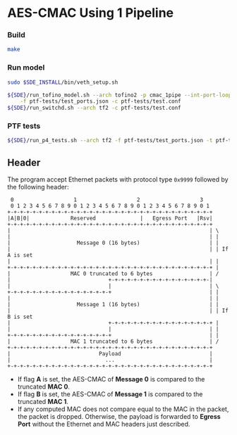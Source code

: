 AES-CMAC Using 1 Pipeline
=========================

### Build
```bash
make
```

### Run model
```bash
sudo $SDE_INSTALL/bin/veth_setup.sh

${SDE}/run_tofino_model.sh --arch tofino2 -p cmac_1pipe --int-port-loop 0x1 \
    -f ptf-tests/test_ports.json -c ptf-tests/test.conf
${SDE}/run_switchd.sh --arch tf2 -c ptf-tests/test.conf
```

### PTF tests
```bash
${SDE}/run_p4_tests.sh --arch tf2 -f ptf-tests/test_ports.json -t ptf-tests
```

Header
------
The program accept Ethernet packets with protocol type `0x9999` followed by the
following header:

```
 0                   1                   2                   3
 0 1 2 3 4 5 6 7 8 9 0 1 2 3 4 5 6 7 8 9 0 1 2 3 4 5 6 7 8 9 0 1
+-+-+-+-+-+-+-+-+-+-+-+-+-+-+-+-+-+-+-+-+-+-+-+-+-+-+-+-+-+-+-+-+
|A|B|0|             Reserved              |   Egress Port   |Rsv|
+-+-+-+-+-+-+-+-+-+-+-+-+-+-+-+-+-+-+-+-+-+-+-+-+-+-+-+-+-+-+-+-+
|                                                               | \
|                                                               | |
|                     Message 0 (16 bytes)                      | |
|                                                               | | If A is set
|                                                               | |
+-+-+-+-+-+-+-+-+-+-+-+-+-+-+-+-+-+-+-+-+-+-+-+-+-+-+-+-+-+-+-+-+ |
|                   MAC 0 truncated to 6 bytes                  | /
|                               +-+-+-+-+-+-+-+-+-+-+-+-+-+-+-+-|
|                               |                               | \
+-+-+-+-+-+-+-+-+-+-+-+-+-+-+-+-+                               | |
|                                                               | |
|                     Message 1 (16 bytes)                      | |
|                                                               | | If B is set
|                               +-+-+-+-+-+-+-+-+-+-+-+-+-+-+-+-+ |
|                               |                               | |
+-+-+-+-+-+-+-+-+-+-+-+-+-+-+-+-+                               | |
|                   MAC 1 truncated to 6 bytes                  | /
+-+-+-+-+-+-+-+-+-+-+-+-+-+-+-+-+-+-+-+-+-+-+-+-+-+-+-+-+-+-+-+-+
|                            Payload                            |
|                              ...                              |
+-+-+-+-+-+-+-+-+-+-+-+-+-+-+-+-+-+-+-+-+-+-+-+-+-+-+-+-+-+-+-+-+
```

- If flag **A** is set, the AES-CMAC of **Message 0** is compared to the
  truncated **MAC 0**.
- If flag **B** is set, the AES-CMAC of **Message 1** is compared to the
  truncated **MAC 1**.
- If any computed MAC does not compare equal to the MAC in the packet, the
  packet is dropped. Otherwise, the payload is forwarded to **Egress Port**
  without the Ethernet and MAC headers just described.
